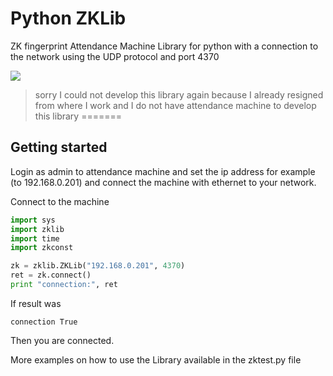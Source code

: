 # Python ZKLib #

ZK fingerprint Attendance Machine Library for python with a connection to the network using the UDP protocol and port 4370

[![](http://i.imgur.com/2tqfhMO.png?1)](https://www.paypal.com/cgi-bin/webscr?cmd=_donations&business=DCSTC5GTWLBAN&lc=ID&item_name=donywahyuisp&currency_code=USD&bn=PP%2dDonationsBF%3abtn_donate_SM%2egif%3aNonHosted)
> sorry I could not develop this library again because I already resigned from where I work and I do not have attendance machine to develop this library
=======

## Getting started

Login as admin to attendance machine and set the ip address for example (to 192.168.0.201) and connect the machine with ethernet to your network.

Connect to the machine

```python
import sys
import zklib
import time
import zkconst

zk = zklib.ZKLib("192.168.0.201", 4370)
ret = zk.connect()
print "connection:", ret
```

If result was
```
connection True
```
Then you are connected.

More examples on how to use the Library available in the
zktest.py file

